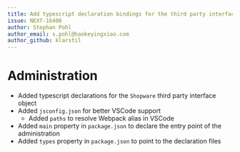 ```yaml
---
title: Add typescript declaration bindings for the third party interface
issue: NEXT-16406
author: Stephan Pohl
author_email: s.pohl@haokeyingxiao.com
author_github: klarstil
---
```

# Administration
* Added typescript declarations for the `Shopware` third party interface object
* Added `jsconfig.json` for better VSCode support
    * Added `paths` to resolve Webpack alias in VSCode
* Added `main` property in `package.json` to declare the entry point of the administration
* Added `types` property in `package.json`  to point to the declaration files  

